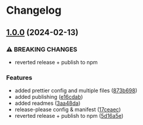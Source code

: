 # Changelog

## [1.0.0](https://github.com/nico-i/nico-i/compare/ts-config-v0.9.0...ts-config-v1.0.0) (2024-02-13)


### ⚠ BREAKING CHANGES

* reverted release + publish to npm

### Features

* added prettier config and multiple files ([873b698](https://github.com/nico-i/nico-i/commit/873b698a57026ed29f9db25e0c81b2d3706f5f22))
* added publishing ([e16cdab](https://github.com/nico-i/nico-i/commit/e16cdab6ec2e91e6e28383c077ec3db822f95e28))
* added readmes ([3aa48da](https://github.com/nico-i/nico-i/commit/3aa48dadbfa3c7d46db18aa1b2d7c11a91b4fe0a))
* release-please config & manifest ([17ceaec](https://github.com/nico-i/nico-i/commit/17ceaec45ec114335dffc437fd53eadc703d54f3))
* reverted release + publish to npm ([5d16a5e](https://github.com/nico-i/nico-i/commit/5d16a5e666b0563574405d8a0c97e4b4f30b2e42))
